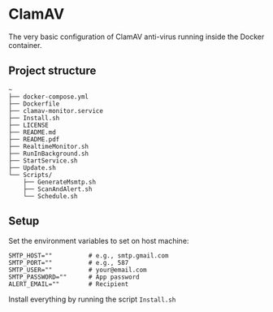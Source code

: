# ClamAV

The very basic configuration of ClamAV anti-virus running inside the Docker container.

## Project structure

```
~
├── docker-compose.yml
├── Dockerfile
├── clamav-monitor.service
├── Install.sh
├── LICENSE
├── README.md
├── README.pdf
├── RealtimeMonitor.sh
├── RunInBackground.sh
├── StartService.sh
├── Update.sh
└── Scripts/
    ├── GenerateMsmtp.sh
    ├── ScanAndAlert.sh
    └── Schedule.sh
```

## Setup

Set the environment variables to set on host machine:

```shell
SMTP_HOST=""          # e.g., smtp.gmail.com
SMTP_PORT=""          # e.g., 587
SMTP_USER=""          # your@email.com
SMTP_PASSWORD=""      # App password
ALERT_EMAIL=""        # Recipient
```

Install everything by running the script `Install.sh`
